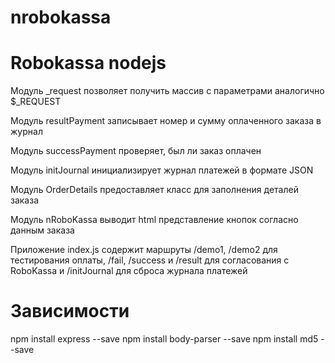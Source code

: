 # nrobokassa

Robokassa nodejs
================
Модуль _request позволяет получить массив с параметрами аналогично $_REQUEST

Модуль resultPayment записывает номер и сумму оплаченного заказа в журнал

Модуль successPayment проверяет, был ли заказ оплачен

Модуль initJournal инициализирует журнал платежей в формате JSON

Модуль OrderDetails предоставляет класс для заполнения деталей заказа

Модуль nRoboKassa выводит html представление кнопок согласно данным заказа

Приложение index.js содержит маршруты /demo1, /demo2 для тестирования оплаты, /fail, /success и /result для
согласования с RoboKassa и /initJournal для сброса журнала платежей

Зависимости
============
npm install express --save
npm install body-parser --save
npm install md5 --save

